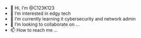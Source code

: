 - 👋 Hi, I’m @C123K123
- 👀 I’m interested in edgy tech
- 🌱 I’m currently learning it cybersecurity and network admin
- 💞️ I’m looking to collaborate on ...
- 📫 How to reach me ...

<!---
C123K123/C123K123 is a ✨ special ✨ repository because its `README.md` (this file) appears on your GitHub profile.
You can click the Preview link to take a look at your changes.
--->
